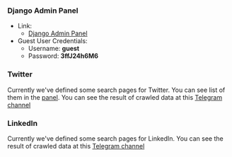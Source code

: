 ### Django Admin Panel

- Link:
    * [Django Admin Panel](https://social.m-gh.com/secret-admin/)
- Guest User Credentials:
    * Username: **guest**
    * Password: **3ffJ24h6M6**


### Twitter
Currently we've defined some search pages for Twitter. You can see list of them in the [panel](https://social.m-gh.com/secret-admin/twitter/searchpage/).
You can see the result of crawled data at this [Telegram channel](https://t.me/twitter_python)

### LinkedIn
Currently we've defined some search pages for LinkedIn.
You can see the result of crawled data at this [Telegram channel](https://t.me/twitter_python)